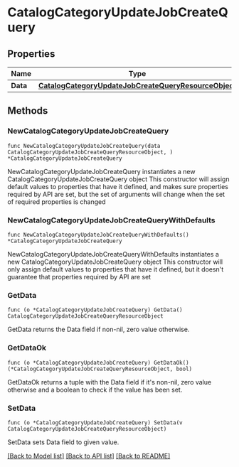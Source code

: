 # CatalogCategoryUpdateJobCreateQuery

## Properties

Name | Type | Description | Notes
------------ | ------------- | ------------- | -------------
**Data** | [**CatalogCategoryUpdateJobCreateQueryResourceObject**](CatalogCategoryUpdateJobCreateQueryResourceObject.md) |  | 

## Methods

### NewCatalogCategoryUpdateJobCreateQuery

`func NewCatalogCategoryUpdateJobCreateQuery(data CatalogCategoryUpdateJobCreateQueryResourceObject, ) *CatalogCategoryUpdateJobCreateQuery`

NewCatalogCategoryUpdateJobCreateQuery instantiates a new CatalogCategoryUpdateJobCreateQuery object
This constructor will assign default values to properties that have it defined,
and makes sure properties required by API are set, but the set of arguments
will change when the set of required properties is changed

### NewCatalogCategoryUpdateJobCreateQueryWithDefaults

`func NewCatalogCategoryUpdateJobCreateQueryWithDefaults() *CatalogCategoryUpdateJobCreateQuery`

NewCatalogCategoryUpdateJobCreateQueryWithDefaults instantiates a new CatalogCategoryUpdateJobCreateQuery object
This constructor will only assign default values to properties that have it defined,
but it doesn't guarantee that properties required by API are set

### GetData

`func (o *CatalogCategoryUpdateJobCreateQuery) GetData() CatalogCategoryUpdateJobCreateQueryResourceObject`

GetData returns the Data field if non-nil, zero value otherwise.

### GetDataOk

`func (o *CatalogCategoryUpdateJobCreateQuery) GetDataOk() (*CatalogCategoryUpdateJobCreateQueryResourceObject, bool)`

GetDataOk returns a tuple with the Data field if it's non-nil, zero value otherwise
and a boolean to check if the value has been set.

### SetData

`func (o *CatalogCategoryUpdateJobCreateQuery) SetData(v CatalogCategoryUpdateJobCreateQueryResourceObject)`

SetData sets Data field to given value.



[[Back to Model list]](../README.md#documentation-for-models) [[Back to API list]](../README.md#documentation-for-api-endpoints) [[Back to README]](../README.md)


